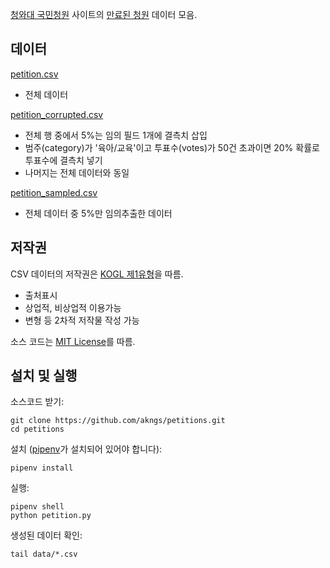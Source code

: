 [청와대 국민청원](https://www1.president.go.kr/petitions) 사이트의
[만료된 청원](https://www1.president.go.kr/petitions?only=finished) 데이터 모음.

## 데이터

[petition.csv](https://s3.ap-northeast-2.amazonaws.com/data10902/petition/petition.csv)

* 전체 데이터

[petition_corrupted.csv](https://s3.ap-northeast-2.amazonaws.com/data10902/petition/petition_corrupted.csv)

* 전체 행 중에서 5%는 임의 필드 1개에 결측치 삽입
* 범주(category)가 '육아/교육'이고 투표수(votes)가 50건 초과이면 20% 확률로 투표수에 결측치 넣기
* 나머지는 전체 데이터와 동일

[petition_sampled.csv](https://s3.ap-northeast-2.amazonaws.com/data10902/petition/petition_sampled.csv)

* 전체 데이터 중 5%만 임의추출한 데이터

## 저작권

CSV 데이터의 저작권은 [KOGL 제1유형](http://www.kogl.or.kr/info/license.do)을 따름.

* 출처표시
* 상업적, 비상업적 이용가능
* 변형 등 2차적 저작물 작성 가능

소스 코드는 [MIT License](LICENSE)를 따름.

## 설치 및 실행

소스코드 받기:

    git clone https://github.com/akngs/petitions.git
    cd petitions

설치 ([pipenv](https://github.com/pypa/pipenv)가 설치되어 있어야 합니다):

    pipenv install

실행:

    pipenv shell
    python petition.py

생성된 데이터 확인:

    tail data/*.csv
